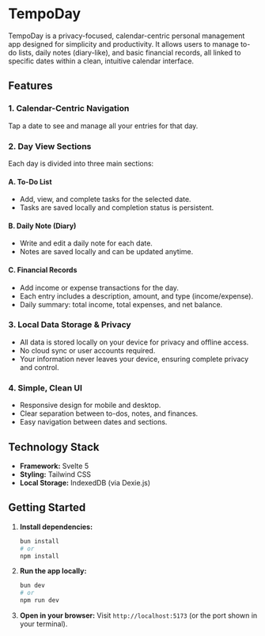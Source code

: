# TempoDay

TempoDay is a privacy-focused, calendar-centric personal management app designed for simplicity and productivity. It allows users to manage to-do lists, daily notes (diary-like), and basic financial records, all linked to specific dates within a clean, intuitive calendar interface.

## Features

### 1. Calendar-Centric Navigation
Tap a date to see and manage all your entries for that day.

### 2. Day View Sections
Each day is divided into three main sections:

#### A. To-Do List
- Add, view, and complete tasks for the selected date.
- Tasks are saved locally and completion status is persistent.

#### B. Daily Note (Diary)
- Write and edit a daily note for each date.
- Notes are saved locally and can be updated anytime.

#### C. Financial Records
- Add income or expense transactions for the day.
- Each entry includes a description, amount, and type (income/expense).
- Daily summary: total income, total expenses, and net balance.

### 3. Local Data Storage & Privacy
- All data is stored locally on your device for privacy and offline access.
- No cloud sync or user accounts required.
- Your information never leaves your device, ensuring complete privacy and control.

### 4. Simple, Clean UI
- Responsive design for mobile and desktop.
- Clear separation between to-dos, notes, and finances.
- Easy navigation between dates and sections.

## Technology Stack
- **Framework:** Svelte 5
- **Styling:** Tailwind CSS
- **Local Storage:** IndexedDB (via Dexie.js)

## Getting Started

1. **Install dependencies:**
   ```sh
   bun install
   # or
   npm install
   ```
2. **Run the app locally:**
   ```sh
   bun dev
   # or
   npm run dev
   ```
3. **Open in your browser:**
   Visit `http://localhost:5173` (or the port shown in your terminal).


